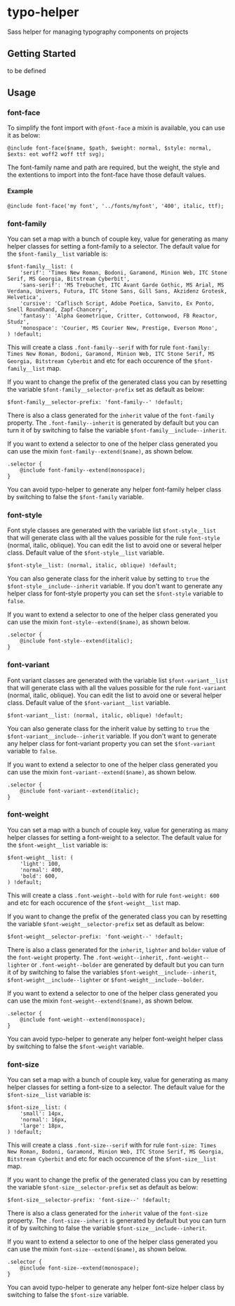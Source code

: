 # typo-helper
Sass helper for managing typography components on projects

## Getting Started
to be defined

## Usage

### font-face
To simplify the font import with `@font-face` a mixin is available, you can use it as below:

```
@include font-face($name, $path, $weight: normal, $style: normal, $exts: eot woff2 woff ttf svg);
```

The font-family name and path are required, but the weight, the style and the extentions to import into the font-face have those default values.


#### Example
```
@include font-face('my font', '../fonts/myfont', '400', italic, ttf);
```

### font-family
You can set a map with a bunch of couple key, value for generating as many helper classes for setting a font-family to a selector.
The default value for the `$font-family__list` variable is:
```
$font-family__list: (
    'serif': 'Times New Roman, Bodoni, Garamond, Minion Web, ITC Stone Serif, MS Georgia, Bitstream Cyberbit',
    'sans-serif': 'MS Trebuchet, ITC Avant Garde Gothic, MS Arial, MS Verdana, Univers, Futura, ITC Stone Sans, Gill Sans, Akzidenz Grotesk, Helvetica',
    'cursive': 'Caflisch Script, Adobe Poetica, Sanvito, Ex Ponto, Snell Roundhand, Zapf-Chancery',
    'fantasy': 'Alpha Geometrique, Critter, Cottonwood, FB Reactor, Studz',
    'monospace': 'Courier, MS Courier New, Prestige, Everson Mono',
) !default;
```
This will create a class `.font-family--serif` with for rule `font-family: Times New Roman, Bodoni, Garamond, Minion Web, ITC Stone Serif, MS Georgia, Bitstream Cyberbit` and etc for each occurence of the `$font-family__list` map.

If you want to change the prefix of the generated class you can by resetting the variable `$font-family__selector-prefix` set as default as below:
```
$font-family__selector-prefix: 'font-family--' !default;
```

There is also a class generated for the `inherit` value of the `font-family` property. The `.font-family--inherit` is generated by default but you can turn it of by switching to false the variable `$font-family__include--inherit`.

If you want to extend a selector to one of the helper class generated you can use the mixin `font-family--extend($name)`, as shown below.
```
.selector {
    @include font-family--extend(monospace);
}
```

You can avoid typo-helper to generate any helper font-family helper class by switching to false the `$font-family` variable.

### font-style
Font style classes are generated with the variable list `$font-style__list` that will generate class with all the values possible for the rule `font-style` (normal, italic, oblique). You can edit the list to avoid one or several helper class. Default value of the `$font-style__list` variable.
```
$font-style__list: (normal, italic, oblique) !default;
```

You can also generate class for the inherit value by setting to `true` the `$font-style__include--inherit` variable.
If you don't want to generate any helper class for font-style property you can set the `$font-style` variable to `false`.

If you want to extend a selector to one of the helper class generated you can use the mixin `font-style--extend($name)`, as shown below.
```
.selector {
    @include font-style--extend(italic);
}
```

### font-variant
Font variant classes are generated with the variable list `$font-variant__list` that will generate class with all the values possible for the rule `font-variant` (normal, italic, oblique). You can edit the list to avoid one or several helper class. Default value of the `$font-variant__list` variable.
```
$font-variant__list: (normal, italic, oblique) !default;
```

You can also generate class for the inherit value by setting to `true` the `$font-variant__include--inherit` variable.
If you don't want to generate any helper class for font-variant property you can set the `$font-variant` variable to `false`.

If you want to extend a selector to one of the helper class generated you can use the mixin `font-variant--extend($name)`, as shown below.
```
.selector {
    @include font-variant--extend(italic);
}
```

### font-weight
You can set a map with a bunch of couple key, value for generating as many helper classes for setting a font-weight to a selector.
The default value for the `$font-weight__list` variable is:
```
$font-weight__list: (
    'light': 100,
    'normal': 400,
    'bold': 600,
) !default;
```
This will create a class `.font-weight--bold` with for rule `font-weight: 600` and etc for each occurence of the `$font-weight__list` map.

If you want to change the prefix of the generated class you can by resetting the variable `$font-weight__selector-prefix` set as default as below:
```
$font-weight__selector-prefix: 'font-weight--' !default;
```

There is also a class generated for the `inherit`, `lighter` and `bolder` value of the `font-weight` property. The `.font-weight--inherit`, `.font-weight--lighter` or `.font-weight--bolder` are generated by default but you can turn it of by switching to false the variables `$font-weight__include--inherit`, `$font-weight__include--lighter` or `$font-weight__include--bolder`.

If you want to extend a selector to one of the helper class generated you can use the mixin `font-weight--extend($name)`, as shown below.
```
.selector {
    @include font-weight--extend(monospace);
}
```

You can avoid typo-helper to generate any helper font-weight helper class by switching to false the `$font-weight` variable.

### font-size
You can set a map with a bunch of couple key, value for generating as many helper classes for setting a font-size to a selector.
The default value for the `$font-size__list` variable is:
```
$font-size__list: (
    'small': 14px,
    'normal': 16px,
    'large': 18px,
) !default;
```
This will create a class `.font-size--serif` with for rule `font-size: Times New Roman, Bodoni, Garamond, Minion Web, ITC Stone Serif, MS Georgia, Bitstream Cyberbit` and etc for each occurence of the `$font-size__list` map.

If you want to change the prefix of the generated class you can by resetting the variable `$font-size__selector-prefix` set as default as below:
```
$font-size__selector-prefix: 'font-size--' !default;
```

There is also a class generated for the `inherit` value of the `font-size` property. The `.font-size--inherit` is generated by default but you can turn it of by switching to false the variable `$font-size__include--inherit`.

If you want to extend a selector to one of the helper class generated you can use the mixin `font-size--extend($name)`, as shown below.
```
.selector {
    @include font-size--extend(monospace);
}
```

You can avoid typo-helper to generate any helper font-size helper class by switching to false the `$font-size` variable.
